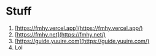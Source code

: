 # Stuff
1. [https://fmhy.vercel.app](https://fmhy.vercel.app/)
2. [https://fmhy.net](https://fmhy.net/)
3. [https://guide.yuuire.com](https://guide.yuuire.com/)
4. Lol